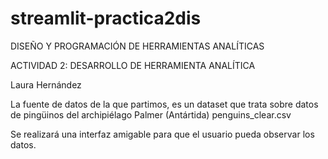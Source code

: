 # streamlit-practica2dis


DISEÑO Y PROGRAMACIÓN DE HERRAMIENTAS ANALÍTICAS

ACTIVIDAD 2: DESARROLLO DE HERRAMIENTA ANALÍTICA

Laura Hernández

La fuente de datos de la que partimos, es un dataset que trata sobre datos de pingüinos del archipiélago Palmer (Antártida) penguins_clear.csv

Se realizará una interfaz amigable para que el usuario pueda observar los datos.
